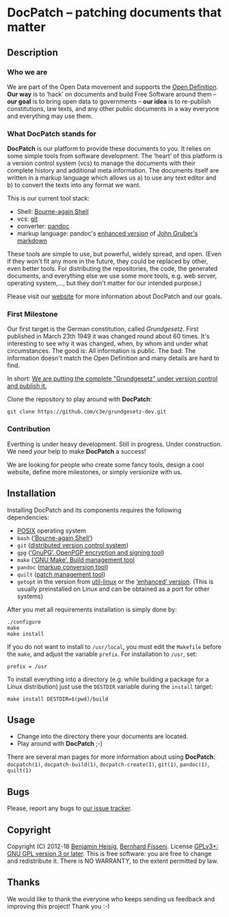 #   DocPatch – patching documents that matter


##  Description


### Who we are

We are part of the Open Data movement and supports the [Open Definition](http://opendefinition.org/od/2.1/en/). **Our way** is to ‘hack’ on documents and build Free Software around them – **our goal** is to bring open data to governments – **our idea** is to re-publish constitutions, law texts, and any other public documents in a way everyone and everything may use them.


### What DocPatch stands for

**DocPatch** is our platform to provide these documents to you. It relies on some simple tools from software development. The ‘heart’ of this platform is a version control system (vcs) to manage the documents with their complete history and additional meta information. The documents itself are written in a markup language which allows us a) to use any text editor and b) to convert the texts into any format we want.

This is our current tool stack:

*   Shell: [Bourne-again Shell](https://www.gnu.org/software/bash/)
*   vcs: [git](https://git-scm.com/)
*   converter: [pandoc](https://pandoc.org/)
*   markup language: pandoc's [enhanced version](https://pandoc.org/MANUAL.html#pandocs-markdown) of [John Gruber's markdown](https://daringfireball.net/projects/markdown/)

These tools are simple to use, but powerful, widely spread, and open. (Even if they won't fit any more in the future, they could be replaced by other, even better tools. For distributing the repositories, the code, the generated documents, and everything else we use some more tools, e.g. web server, operating system,…, but they don't matter for our intended purpose.)

Please visit our [website](https://wiki.chaospott.de/DocPatch) for more information about DocPatch and our goals.


### First Milestone

Our first target is the German constitution, called *Grundgesetz*. First published in March 23th 1949 it was changed round about 60 times. It's interesting to see why it was changed, when, by whom and under what circumstances. The good is: All information is public. The bad: The information doesn't match the Open Definition and many details are hard to find.

In short: [We are putting the complete "Grundgesetz" under version control and publish it.](https://wiki.chaospott.de/DocPatch/Grundgesetz)

Clone the repository to play around with **DocPatch**:

    git clone https://github.com/c3e/grundgesetz-dev.git


### Contribution

Everthing is under heavy development. Still in progress. Under construction. We need *your* help to make **DocPatch** a success!

We are looking for people who create some fancy tools, design a cool website, define more milestones, or simply versionize with us.


##  Installation

Installing DocPatch and its components requires the following dependencies:

*   [POSIX](https://en.wikipedia.org/wiki/POSIX) operating system
*   `bash` ([‘Bourne-again Shell’](https://www.gnu.org/software/bash/))
*   `git` ([distributed version control system](https://git-scm.com/))
*   `gpg` ([‘GnuPG’, OpenPGP encryption and signing tool](https://www.gnupg.org/))
*   `make` ([‘GNU Make’, Build management tool](https://www.gnu.org/software/make/)
*   `pandoc` ([markup conversion tool](https://pandoc.org/))
*   `quilt` ([patch management tool](https://savannah.nongnu.org/projects/quilt))
*   `getopt` in the version from [util-linux](https://www.kernel.org/pub/linux/utils/util-linux/) or the [‘enhanced’ version](http://frodo.looijaard.name/project/getopt). (This is usually preinstalled on Linux and can be obtained as a port for other systems)

After you met all requirements installation is simply done by:

    ./configure
    make
    make install

If you do not want to install to `/usr/local`, you must edit the `Makefile` before the `make`, and adjust the variable `prefix`. For installation to `/usr`, set:

    prefix = /usr

To install everything into a directory (e.g. while building a package for a Linux distribution) just use the `DESTDIR` variable during the `install` target:

    make install DESTDIR=$(pwd)/build

##  Usage

-   Change into the directory there your documents are located.
-   Play around with **DocPatch** ;-)

There are several man pages for more information about using **DocPatch**: `docpatch(1)`, `docpatch-build(1)`, `docpatch-create(1)`, `git(1)`, `pandoc(1)`, `quilt(1)`


##  Bugs

Please, report any bugs to [our issue tracker](https://github.com/c3e/docpatch/issues).


##  Copyright

Copyright (C) 2012-18 [Benjamin Heisig](https://benjamin.heisig.name/), [Bernhard Físseni](https://github.com/teoric). License [GPLv3+: GNU GPL version 3 or later](https://www.gnu.org/licenses/gpl.html). This is free software: you are free to change and redistribute it. There is NO WARRANTY, to the extent permitted by law.


##  Thanks

We would like to thank the everyone who keeps sending us feedback and improving this project! Thank you :-)
